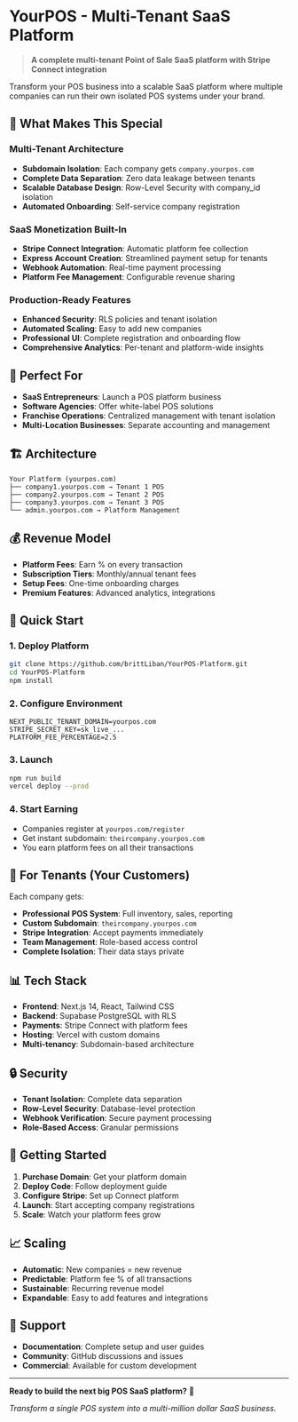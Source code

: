 # YourPOS - Multi-Tenant SaaS Platform

> **A complete multi-tenant Point of Sale SaaS platform with Stripe Connect integration**

Transform your POS business into a scalable SaaS platform where multiple companies can run their own isolated POS systems under your brand.

## 🚀 What Makes This Special

### **Multi-Tenant Architecture**
- **Subdomain Isolation**: Each company gets `company.yourpos.com`
- **Complete Data Separation**: Zero data leakage between tenants
- **Scalable Database Design**: Row-Level Security with company_id isolation
- **Automated Onboarding**: Self-service company registration

### **SaaS Monetization Built-In**
- **Stripe Connect Integration**: Automatic platform fee collection
- **Express Account Creation**: Streamlined payment setup for tenants
- **Webhook Automation**: Real-time payment processing
- **Platform Fee Management**: Configurable revenue sharing

### **Production-Ready Features**
- **Enhanced Security**: RLS policies and tenant isolation
- **Automated Scaling**: Easy to add new companies
- **Professional UI**: Complete registration and onboarding flow
- **Comprehensive Analytics**: Per-tenant and platform-wide insights

## 🎯 Perfect For

- **SaaS Entrepreneurs**: Launch a POS platform business
- **Software Agencies**: Offer white-label POS solutions
- **Franchise Operations**: Centralized management with tenant isolation
- **Multi-Location Businesses**: Separate accounting and management

## 🏗 Architecture

```
Your Platform (yourpos.com)
├── company1.yourpos.com → Tenant 1 POS
├── company2.yourpos.com → Tenant 2 POS
├── company3.yourpos.com → Tenant 3 POS
└── admin.yourpos.com → Platform Management
```

## 💰 Revenue Model

- **Platform Fees**: Earn % on every transaction
- **Subscription Tiers**: Monthly/annual tenant fees
- **Setup Fees**: One-time onboarding charges
- **Premium Features**: Advanced analytics, integrations

## 🚀 Quick Start

### 1. Deploy Platform
```bash
git clone https://github.com/brittLiban/YourPOS-Platform.git
cd YourPOS-Platform
npm install
```

### 2. Configure Environment
```env
NEXT_PUBLIC_TENANT_DOMAIN=yourpos.com
STRIPE_SECRET_KEY=sk_live_...
PLATFORM_FEE_PERCENTAGE=2.5
```

### 3. Launch
```bash
npm run build
vercel deploy --prod
```

### 4. Start Earning
- Companies register at `yourpos.com/register`
- Get instant subdomain: `theircompany.yourpos.com`
- You earn platform fees on all their transactions

## 🏢 For Tenants (Your Customers)

Each company gets:
- **Professional POS System**: Full inventory, sales, reporting
- **Custom Subdomain**: `theircompany.yourpos.com`
- **Stripe Integration**: Accept payments immediately
- **Team Management**: Role-based access control
- **Complete Isolation**: Their data stays private

## 📊 Tech Stack

- **Frontend**: Next.js 14, React, Tailwind CSS
- **Backend**: Supabase PostgreSQL with RLS
- **Payments**: Stripe Connect with platform fees
- **Hosting**: Vercel with custom domains
- **Multi-tenancy**: Subdomain-based architecture

## 🔒 Security

- **Tenant Isolation**: Complete data separation
- **Row-Level Security**: Database-level protection
- **Webhook Verification**: Secure payment processing
- **Role-Based Access**: Granular permissions

## 🎯 Getting Started

1. **Purchase Domain**: Get your platform domain
2. **Deploy Code**: Follow deployment guide
3. **Configure Stripe**: Set up Connect platform
4. **Launch**: Start accepting company registrations
5. **Scale**: Watch your platform fees grow

## 📈 Scaling

- **Automatic**: New companies = new revenue
- **Predictable**: Platform fee % of all transactions
- **Sustainable**: Recurring revenue model
- **Expandable**: Easy to add features and integrations

## 🤝 Support

- **Documentation**: Complete setup and user guides
- **Community**: GitHub discussions and issues
- **Commercial**: Available for custom development

---

**Ready to build the next big POS SaaS platform?** 🚀

*Transform a single POS system into a multi-million dollar SaaS business.*
